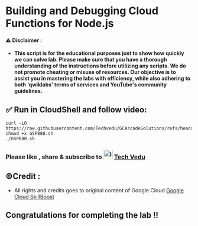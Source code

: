# Building and Debugging Cloud Functions for Node.js

#### ⚠️ Disclaimer :
- **This script is for the educational purposes just to show how quickly we can solve lab. Please make sure that you have a thorough understanding of the instructions before utilizing any scripts. We do not promote cheating or  misuse of resources. Our objective is to assist you in mastering the labs with efficiency, while also adhering to both 'qwiklabs' terms of services and YouTube's community guidelines.**

## ✅ Run in CloudShell and follow video:

```
curl -LO https://raw.githubusercontent.com/Techvedu/GCArcadeSolutions/refs/heads/main/GSPSH/GSP880.sh
chmod +x GSP880.sh
./GSP880.sh
```
### Please like , share & subscribe to <img width="25" alt="image" src="https://github.com/user-attachments/assets/dc326965-d4fa-4f1b-87f1-dbad6e3a7259"> [Tech Vedu](https://www.youtube.com/@Techvedu)

## ©Credit :
- All rights and credits goes to original content of Google Cloud [Google Cloud SkillBoost](https://www.cloudskillsboost.google/) 

## Congratulations for completing the lab !!
